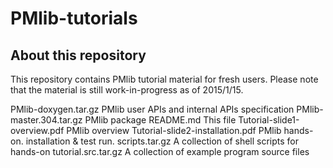 PMlib-tutorials
=============
About this repository
--------------------
This repository contains PMlib tutorial material for fresh users.
Please note that the material is still work-in-progress as of 2015/1/15.

PMlib-doxygen.tar.gz 		PMlib user APIs and internal APIs specification
PMlib-master.304.tar.gz 	PMlib package
README.md 			This file
Tutorial-slide1-overview.pdf	PMlib overview
Tutorial-slide2-installation.pdf 	PMlib hands-on. installation & test run.
scripts.tar.gz			A collection of shell scripts for hands-on
tutorial.src.tar.gz		A collection of example program source files


